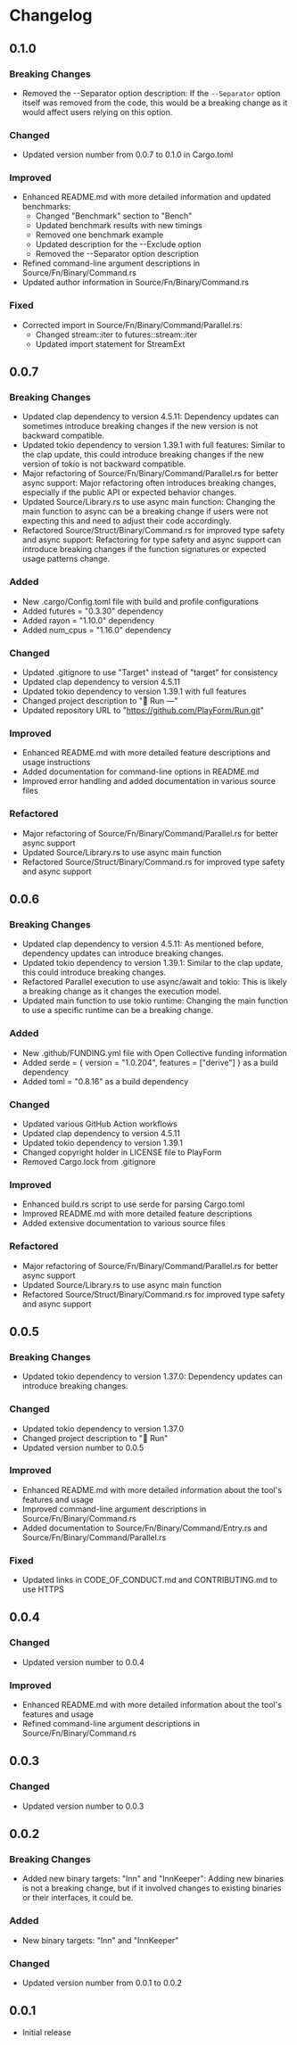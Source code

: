 # Changelog

## 0.1.0

### Breaking Changes

-   Removed the --Separator option description: If the `--Separator` option
    itself was removed from the code, this would be a breaking change as it
    would affect users relying on this option.

### Changed

-   Updated version number from 0.0.7 to 0.1.0 in Cargo.toml

### Improved

-   Enhanced README.md with more detailed information and updated benchmarks:
    -   Changed "Benchmark" section to "Bench"
    -   Updated benchmark results with new timings
    -   Removed one benchmark example
    -   Updated description for the --Exclude option
    -   Removed the --Separator option description
-   Refined command-line argument descriptions in Source/Fn/Binary/Command.rs
-   Updated author information in Source/Fn/Binary/Command.rs

### Fixed

-   Corrected import in Source/Fn/Binary/Command/Parallel.rs:
    -   Changed stream::iter to futures::stream::iter
    -   Updated import statement for StreamExt

## 0.0.7

### Breaking Changes

-   Updated clap dependency to version 4.5.11: Dependency updates can sometimes
    introduce breaking changes if the new version is not backward compatible.
-   Updated tokio dependency to version 1.39.1 with full features: Similar to
    the clap update, this could introduce breaking changes if the new version of
    tokio is not backward compatible.
-   Major refactoring of Source/Fn/Binary/Command/Parallel.rs for better async
    support: Major refactoring often introduces breaking changes, especially if
    the public API or expected behavior changes.
-   Updated Source/Library.rs to use async main function: Changing the main
    function to async can be a breaking change if users were not expecting this
    and need to adjust their code accordingly.
-   Refactored Source/Struct/Binary/Command.rs for improved type safety and
    async support: Refactoring for type safety and async support can introduce
    breaking changes if the function signatures or expected usage patterns
    change.

### Added

-   New .cargo/Config.toml file with build and profile configurations
-   Added futures = "0.3.30" dependency
-   Added rayon = "1.10.0" dependency
-   Added num_cpus = "1.16.0" dependency

### Changed

-   Updated .gitignore to use "Target" instead of "target" for consistency
-   Updated clap dependency to version 4.5.11
-   Updated tokio dependency to version 1.39.1 with full features
-   Changed project description to "🍺 Run —"
-   Updated repository URL to "https://github.com/PlayForm/Run.git"

### Improved

-   Enhanced README.md with more detailed feature descriptions and usage
    instructions
-   Added documentation for command-line options in README.md
-   Improved error handling and added documentation in various source files

### Refactored

-   Major refactoring of Source/Fn/Binary/Command/Parallel.rs for better async
    support
-   Updated Source/Library.rs to use async main function
-   Refactored Source/Struct/Binary/Command.rs for improved type safety and
    async support

## 0.0.6

### Breaking Changes

-   Updated clap dependency to version 4.5.11: As mentioned before, dependency
    updates can introduce breaking changes.
-   Updated tokio dependency to version 1.39.1: Similar to the clap update, this
    could introduce breaking changes.
-   Refactored Parallel execution to use async/await and tokio: This is likely a
    breaking change as it changes the execution model.
-   Updated main function to use tokio runtime: Changing the main function to
    use a specific runtime can be a breaking change.

### Added

-   New .github/FUNDING.yml file with Open Collective funding information
-   Added serde = { version = "1.0.204", features = ["derive"] } as a build
    dependency
-   Added toml = "0.8.16" as a build dependency

### Changed

-   Updated various GitHub Action workflows
-   Updated clap dependency to version 4.5.11
-   Updated tokio dependency to version 1.39.1
-   Changed copyright holder in LICENSE file to PlayForm
-   Removed Cargo.lock from .gitignore

### Improved

-   Enhanced build.rs script to use serde for parsing Cargo.toml
-   Improved README.md with more detailed feature descriptions
-   Added extensive documentation to various source files

### Refactored

-   Major refactoring of Source/Fn/Binary/Command/Parallel.rs for better async
    support
-   Updated Source/Library.rs to use async main function
-   Refactored Source/Struct/Binary/Command.rs for improved type safety and
    async support

## 0.0.5

### Breaking Changes

-   Updated tokio dependency to version 1.37.0: Dependency updates can introduce
    breaking changes.

### Changed

-   Updated tokio dependency to version 1.37.0
-   Changed project description to "🍺 Run"
-   Updated version number to 0.0.5

### Improved

-   Enhanced README.md with more detailed information about the tool's features
    and usage
-   Improved command-line argument descriptions in Source/Fn/Binary/Command.rs
-   Added documentation to Source/Fn/Binary/Command/Entry.rs and
    Source/Fn/Binary/Command/Parallel.rs

### Fixed

-   Updated links in CODE_OF_CONDUCT.md and CONTRIBUTING.md to use HTTPS

## 0.0.4

### Changed

-   Updated version number to 0.0.4

### Improved

-   Enhanced README.md with more detailed information about the tool's features
    and usage
-   Refined command-line argument descriptions in Source/Fn/Binary/Command.rs

## 0.0.3

### Changed

-   Updated version number to 0.0.3

## 0.0.2

### Breaking Changes

-   Added new binary targets: "Inn" and "InnKeeper": Adding new binaries is not
    a breaking change, but if it involved changes to existing binaries or their
    interfaces, it could be.

### Added

-   New binary targets: "Inn" and "InnKeeper"

### Changed

-   Updated version number from 0.0.1 to 0.0.2

## 0.0.1

-   Initial release
